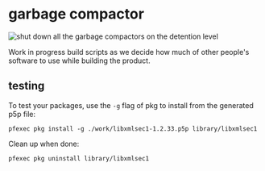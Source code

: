 # garbage compactor

![shut down all the garbage compactors on the detention level](shutdown.jpg)

Work in progress build scripts as we decide how much of other people's software
to use while building the product.

## testing

To test your packages, use the `-g` flag of pkg to install from the generated
p5p file:

    pfexec pkg install -g ./work/libxmlsec1-1.2.33.p5p library/libxmlsec1

Clean up when done:

    pfexec pkg uninstall library/libxmlsec1

